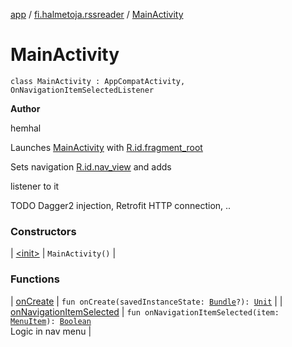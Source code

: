[app](../../index.md) / [fi.halmetoja.rssreader](../index.md) / [MainActivity](./index.md)

# MainActivity

`class MainActivity : AppCompatActivity, OnNavigationItemSelectedListener`

**Author**

hemhal



Launches [MainActivity](./index.md) with [R.id.fragment_root](#)



Sets navigation [R.id.nav_view](#) and adds



listener to it



TODO Dagger2 injection, Retrofit HTTP connection, ..

### Constructors

| [&lt;init&gt;](-init-.md) | `MainActivity()` |

### Functions

| [onCreate](on-create.md) | `fun onCreate(savedInstanceState: `[`Bundle`](https://developer.android.com/reference/android/os/Bundle.html)`?): `[`Unit`](https://kotlinlang.org/api/latest/jvm/stdlib/kotlin/-unit/index.html) |
| [onNavigationItemSelected](on-navigation-item-selected.md) | `fun onNavigationItemSelected(item: `[`MenuItem`](https://developer.android.com/reference/android/view/MenuItem.html)`): `[`Boolean`](https://kotlinlang.org/api/latest/jvm/stdlib/kotlin/-boolean/index.html)<br>Logic in nav menu |

